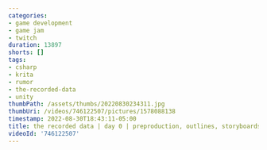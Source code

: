 ```yaml
---
categories:
- game development
- game jam
- twitch
duration: 13897
shorts: []
tags:
- csharp
- krita
- rumor
- the-recorded-data
- unity
thumbPath: /assets/thumbs/20220830234311.jpg
thumbUri: /videos/746122507/pictures/1578088138
timestamp: 2022-08-30T18:43:11-05:00
title: the recorded data | day 0 | preproduction, outlines, storyboards, oh my!
videoId: '746122507'
---
```

